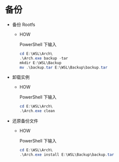 # 备份

* 备份 Rootfs

  * HOW

    PowerShell 下输入

    ``` PowerShell
    cd E:\WSL\Arch\
    .\Arch.exe backup -tar
    mkdir E:\WSL\Backup
    mv .\backup.tar E:\WSL\Backup\backup.tar
    ```

* 卸载实例

  * HOW

    PowerShell 下输入

    ``` PowerShell
    cd E:\WSL\Arch\
    .\Arch.exe clean
    ```

* 还原备份文件

  * HOW

    PowerShell 下输入

    ``` PowerShell
    cd E:\WSL\Arch\
    .\Arch.exe install E:\WSL\Backup\backup.tar
    ```
